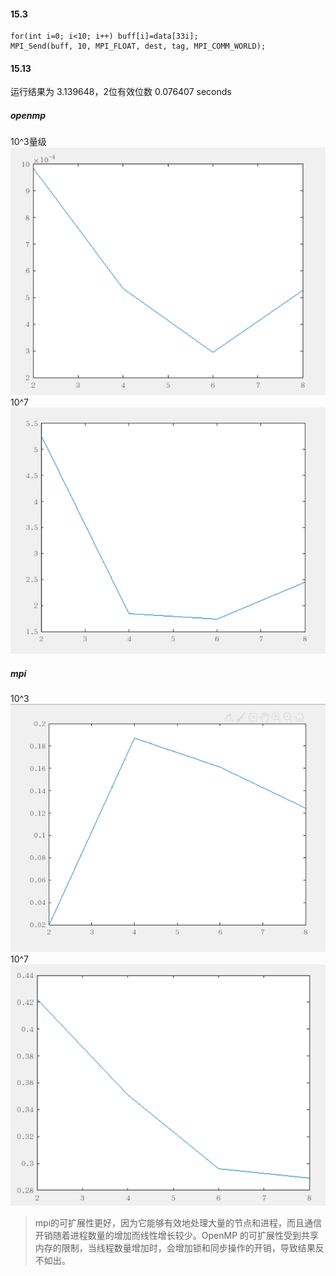 #### 15.3
    for(int i=0; i<10; i++) buff[i]=data[33i];
    MPI_Send(buff, 10, MPI_FLOAT, dest, tag, MPI_COMM_WORLD);
#### 15.13


运行结果为 3.139648，2位有效位数 0.076407 seconds
##### openmp
10^3量级
![alt text](image.png)
10^7
![alt text](image-1.png)
##### mpi
10^3
![alt text](image-4.png)
10^7
![alt text](image-5.png)

> mpi的可扩展性更好，因为它能够有效地处理大量的节点和进程，而且通信开销随着进程数量的增加而线性增长较少。OpenMP 的可扩展性受到共享内存的限制，当线程数量增加时，会增加锁和同步操作的开销，导致结果反不如出。